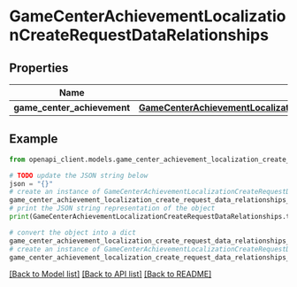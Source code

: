 # GameCenterAchievementLocalizationCreateRequestDataRelationships


## Properties

Name | Type | Description | Notes
------------ | ------------- | ------------- | -------------
**game_center_achievement** | [**GameCenterAchievementLocalizationCreateRequestDataRelationshipsGameCenterAchievement**](GameCenterAchievementLocalizationCreateRequestDataRelationshipsGameCenterAchievement.md) |  | 

## Example

```python
from openapi_client.models.game_center_achievement_localization_create_request_data_relationships import GameCenterAchievementLocalizationCreateRequestDataRelationships

# TODO update the JSON string below
json = "{}"
# create an instance of GameCenterAchievementLocalizationCreateRequestDataRelationships from a JSON string
game_center_achievement_localization_create_request_data_relationships_instance = GameCenterAchievementLocalizationCreateRequestDataRelationships.from_json(json)
# print the JSON string representation of the object
print(GameCenterAchievementLocalizationCreateRequestDataRelationships.to_json())

# convert the object into a dict
game_center_achievement_localization_create_request_data_relationships_dict = game_center_achievement_localization_create_request_data_relationships_instance.to_dict()
# create an instance of GameCenterAchievementLocalizationCreateRequestDataRelationships from a dict
game_center_achievement_localization_create_request_data_relationships_from_dict = GameCenterAchievementLocalizationCreateRequestDataRelationships.from_dict(game_center_achievement_localization_create_request_data_relationships_dict)
```
[[Back to Model list]](../README.md#documentation-for-models) [[Back to API list]](../README.md#documentation-for-api-endpoints) [[Back to README]](../README.md)


